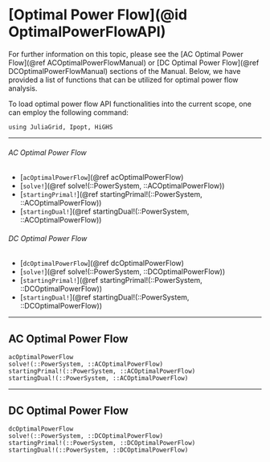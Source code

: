 # [Optimal Power Flow](@id OptimalPowerFlowAPI)
For further information on this topic, please see the [AC Optimal Power Flow](@ref ACOptimalPowerFlowManual) or [DC Optimal Power Flow](@ref DCOptimalPowerFlowManual) sections of the Manual. Below, we have provided a list of functions that can be utilized for optimal power flow analysis.

To load optimal power flow API functionalities into the current scope, one can employ the following command:
```@example LoadApi
using JuliaGrid, Ipopt, HiGHS
```

---

###### AC Optimal Power Flow
* [`acOptimalPowerFlow`](@ref acOptimalPowerFlow)
* [`solve!`](@ref solve!(::PowerSystem, ::ACOptimalPowerFlow))
* [`startingPrimal!`](@ref startingPrimal!(::PowerSystem, ::ACOptimalPowerFlow))
* [`startingDual!`](@ref startingDual!(::PowerSystem, ::ACOptimalPowerFlow))

###### DC Optimal Power Flow
* [`dcOptimalPowerFlow`](@ref dcOptimalPowerFlow)
* [`solve!`](@ref solve!(::PowerSystem, ::DCOptimalPowerFlow))
* [`startingPrimal!`](@ref startingPrimal!(::PowerSystem, ::DCOptimalPowerFlow))
* [`startingDual!`](@ref startingDual!(::PowerSystem, ::DCOptimalPowerFlow))

---

## AC Optimal Power Flow
```@docs
acOptimalPowerFlow
solve!(::PowerSystem, ::ACOptimalPowerFlow)
startingPrimal!(::PowerSystem, ::ACOptimalPowerFlow)
startingDual!(::PowerSystem, ::ACOptimalPowerFlow)
```

---

## DC Optimal Power Flow
```@docs
dcOptimalPowerFlow
solve!(::PowerSystem, ::DCOptimalPowerFlow)
startingPrimal!(::PowerSystem, ::DCOptimalPowerFlow)
startingDual!(::PowerSystem, ::DCOptimalPowerFlow)
```